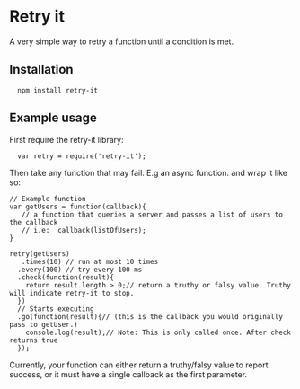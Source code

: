 # Retry it

A very simple way to retry a function until a condition is met. 

## Installation

```
  npm install retry-it
```

## Example usage

First require the retry-it library:
```
  var retry = require('retry-it');
```

Then take any function that may fail. E.g an async function. and wrap it like so:
```
// Example function
var getUsers = function(callback){
   // a function that queries a server and passes a list of users to the callback
   // i.e:  callback(listOfUsers);
}

retry(getUsers)
   .times(10) // run at most 10 times
  .every(100) // try every 100 ms
  .check(function(result){ 
    return result.length > 0;// return a truthy or falsy value. Truthy will indicate retry-it to stop.
  })
  // Starts executing
  .go(function(result){// (this is the callback you would originally pass to getUser.)
    console.log(result);// Note: This is only called once. After check returns true
  });
```

Currently, your function can either return a truthy/falsy value to report success, or it must have a single callback as the first parameter.

